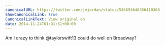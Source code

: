 ```yaml
---
canonicalURL: https://twitter.com/jmjordan/status/536693646356410368
ShowCanonicalLink: true
CanonicalLinkText: View original on
date: 2014-11-24T01:31:51+00:00
---
```

Am I crazy to think @taylorswift13 could do well on Broadway?